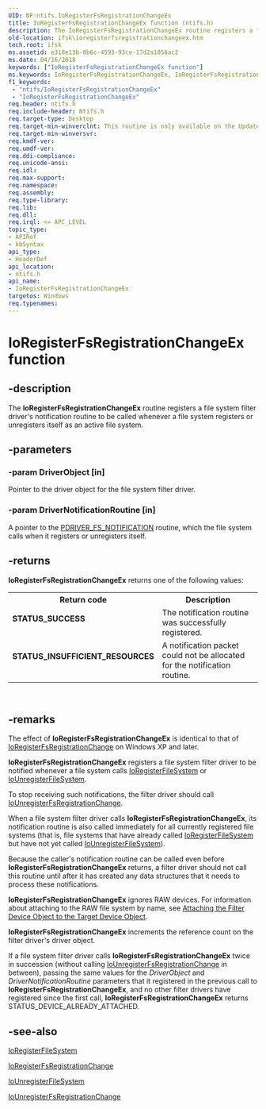 ```yaml
---
UID: NF:ntifs.IoRegisterFsRegistrationChangeEx
title: IoRegisterFsRegistrationChangeEx function (ntifs.h)
description: The IoRegisterFsRegistrationChangeEx routine registers a file system filter driver's notification routine to be called whenever a file system registers or unregisters itself as an active file system.
old-location: ifsk\ioregisterfsregistrationchangeex.htm
tech.root: ifsk
ms.assetid: e318e13b-8b6c-4593-93ce-17d2a1056ac2
ms.date: 04/16/2018
keywords: ["IoRegisterFsRegistrationChangeEx function"]
ms.keywords: IoRegisterFsRegistrationChangeEx, IoRegisterFsRegistrationChangeEx routine [Installable File System Drivers], ifsk.ioregisterfsregistrationchangeex, ioref_330f3a93-4d81-4a6b-9733-521558d255a6.xml, ntifs/IoRegisterFsRegistrationChangeEx
f1_keywords:
 - "ntifs/IoRegisterFsRegistrationChangeEx"
 - "IoRegisterFsRegistrationChangeEx"
req.header: ntifs.h
req.include-header: Ntifs.h
req.target-type: Desktop
req.target-min-winverclnt: This routine is only available on the Update Rollup for Windows 2000 Service Pack 4 (SP4) operating system.
req.target-min-winversvr: 
req.kmdf-ver: 
req.umdf-ver: 
req.ddi-compliance: 
req.unicode-ansi: 
req.idl: 
req.max-support: 
req.namespace: 
req.assembly: 
req.type-library: 
req.lib: 
req.dll: 
req.irql: <= APC_LEVEL
topic_type:
- APIRef
- kbSyntax
api_type:
- HeaderDef
api_location:
- ntifs.h
api_name:
- IoRegisterFsRegistrationChangeEx
targetos: Windows
req.typenames: 
---
```


# IoRegisterFsRegistrationChangeEx function


## -description


The <b>IoRegisterFsRegistrationChangeEx</b> routine registers a file system filter driver's notification routine to be called whenever a file system registers or unregisters itself as an active file system.


## -parameters




### -param DriverObject [in]

Pointer to the driver object for the file system filter driver.


### -param DriverNotificationRoutine [in]

A pointer to the <a href="https://docs.microsoft.com/windows-hardware/drivers/ddi/ntifs/nc-ntifs-driver_fs_notification">PDRIVER_FS_NOTIFICATION</a> routine, which the file system calls when it registers or unregisters itself.


## -returns



<b>IoRegisterFsRegistrationChangeEx</b> returns one of the following values:

<table>
<tr>
<th>Return code</th>
<th>Description</th>
</tr>
<tr>
<td width="40%">
<dl>
<dt><b>STATUS_SUCCESS</b></dt>
</dl>
</td>
<td width="60%">
The notification routine was successfully registered.

</td>
</tr>
<tr>
<td width="40%">
<dl>
<dt><b>STATUS_INSUFFICIENT_RESOURCES</b></dt>
</dl>
</td>
<td width="60%">
A notification packet could not be allocated for the notification routine.

</td>
</tr>
</table>
 




## -remarks



The effect of <b>IoRegisterFsRegistrationChangeEx</b> is identical to that of <a href="https://docs.microsoft.com/windows-hardware/drivers/ddi/ntifs/nf-ntifs-ioregisterfsregistrationchange">IoRegisterFsRegistrationChange</a> on Windows XP and later. 

<b>IoRegisterFsRegistrationChangeEx</b> registers a file system filter driver to be notified whenever a file system calls <a href="https://docs.microsoft.com/windows-hardware/drivers/ddi/ntifs/nf-ntifs-ioregisterfilesystem">IoRegisterFileSystem</a> or <a href="https://docs.microsoft.com/windows-hardware/drivers/ddi/ntifs/nf-ntifs-iounregisterfilesystem">IoUnregisterFileSystem</a>. 

To stop receiving such notifications, the filter driver should call <a href="https://docs.microsoft.com/windows-hardware/drivers/ddi/ntifs/nf-ntifs-iounregisterfsregistrationchange">IoUnregisterFsRegistrationChange</a>. 

When a file system filter driver calls <b>IoRegisterFsRegistrationChangeEx</b>, its notification routine is also called immediately for all currently registered file systems (that is, file systems that have already called <a href="https://docs.microsoft.com/windows-hardware/drivers/ddi/ntifs/nf-ntifs-ioregisterfilesystem">IoRegisterFileSystem</a> but have not yet called <a href="https://docs.microsoft.com/windows-hardware/drivers/ddi/ntifs/nf-ntifs-iounregisterfilesystem">IoUnregisterFileSystem</a>). 

Because the caller's notification routine can be called even before <b>IoRegisterFsRegistrationChangeEx</b> returns, a filter driver should not call this routine until after it has created any data structures that it needs to process these notifications. 

<b>IoRegisterFsRegistrationChangeEx</b> ignores RAW devices. For information about attaching to the RAW file system by name, see <a href="https://docs.microsoft.com/windows-hardware/drivers/ifs/attaching-the-filter-device-object-to-the-target-device-object">Attaching the Filter Device Object to the Target Device Object</a>. 

<b>IoRegisterFsRegistrationChangeEx</b> increments the reference count on the filter driver's driver object. 

If a file system filter driver calls <b>IoRegisterFsRegistrationChangeEx</b> twice in succession (without calling <a href="https://docs.microsoft.com/windows-hardware/drivers/ddi/ntifs/nf-ntifs-iounregisterfsregistrationchange">IoUnregisterFsRegistrationChange</a> in between), passing the same values for the <i>DriverObject</i> and <i>DriverNotificationRoutine</i> parameters that it registered in the previous call to <b>IoRegisterFsRegistrationChangeEx</b>, and no other filter drivers have registered since the first call, <b>IoRegisterFsRegistrationChangeEx</b> returns STATUS_DEVICE_ALREADY_ATTACHED. 




## -see-also




<a href="https://docs.microsoft.com/windows-hardware/drivers/ddi/ntifs/nf-ntifs-ioregisterfilesystem">IoRegisterFileSystem</a>



<a href="https://docs.microsoft.com/windows-hardware/drivers/ddi/ntifs/nf-ntifs-ioregisterfsregistrationchange">IoRegisterFsRegistrationChange</a>



<a href="https://docs.microsoft.com/windows-hardware/drivers/ddi/ntifs/nf-ntifs-iounregisterfilesystem">IoUnregisterFileSystem</a>



<a href="https://docs.microsoft.com/windows-hardware/drivers/ddi/ntifs/nf-ntifs-iounregisterfsregistrationchange">IoUnregisterFsRegistrationChange</a>
 

 

